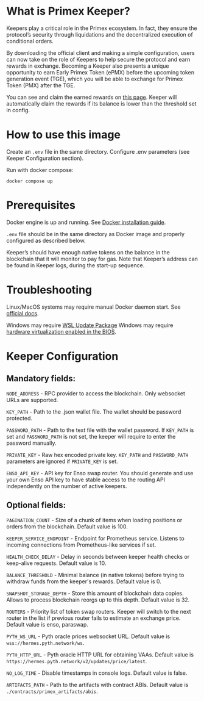 # What is Primex Keeper?

Keepers play a critical role in the Primex ecosystem. In fact, they ensure the protocol’s security through liquidations and the decentralized execution of conditional orders.

By downloading the official client and making a simple configuration, users can now take on the role of Keepers to help secure the protocol and earn rewards in exchange. Becoming a Keeper also presents a unique opportunity to earn Early Primex Token (ePMX) before the upcoming token generation event (TGE), which you will be able to exchange for Primex Token (PMX) after the TGE.

You can see and claim the earned rewards on [this page](https://app.primex.finance/#/keeper-rewards). Keeper will automatically claim the rewards if its balance is lower than the threshold set in config.

# How to use this image

Create an `.env` file in the same directory. Configure .env parameters (see Keeper Configuration section). 

Run with docker compose:

`docker compose up`


# Prerequisites

Docker engine is up and running. See [Docker installation guide](https://docs.docker.com/engine/install/).

`.env` file should be in the same directory as Docker image and properly configured as described below.

Keeper’s should have enough native tokens on the balance in the blockchain that it will monitor to pay for gas. Note that Keeper’s address can be found in Keeper logs, during the start-up sequence.

# Troubleshooting

Linux/MacOS systems may require manual Docker daemon start. See [official docs](https://docs.docker.com/engine/daemon/start/).

Windows may require [WSL Update Package](https://learn.microsoft.com/en-us/windows/wsl/install-manual#step-4---download-the-linux-kernel-update-package)
Windows may require [hardware virtualization enabled in the BIOS](https://docs.docker.com/desktop/troubleshoot/topics/#virtualization).

# Keeper Configuration

## Mandatory fields:
`NODE_ADDRESS` - RPC provider to access the blockchain. Only websocket URLs are supported.

`KEY_PATH` - Path to the .json wallet file. The wallet should be password protected.

`PASSWORD_PATH` - Path to the text file with the wallet password. If `KEY_PATH` is set and `PASSWORD_PATH` is not set, the keeper will require to enter the password manually.

`PRIVATE_KEY` - Raw hex encoded private key. `KEY_PATH` and `PASSWORD_PATH` parameters are ignored if `PRIVATE_KEY` is set. 

`ENSO_API_KEY` - API key for Enso swap router. You should generate and use your own Enso API key to have stable access to the routing API independently on the number of active keepers.

## Optional fields:

`PAGINATION_COUNT` - Size of a chunk of items when loading positions or orders from the blockchain. Default value is 100.

`KEEPER_SERVICE_ENDPOINT` - Endpoint for Prometheus service. Listens to incoming connections from Prometheus-like services if set. 

`HEALTH_CHECK_DELAY` - Delay in seconds between keeper health checks or keep-alive requests. Default value is 10.

`BALANCE_THRESHOLD` - Minimal balance (in native tokens) before trying to withdraw funds from the keeper's rewards. Default value is 0.

`SNAPSHOT_STORAGE_DEPTH` - Store this amount of blockchain data copies. Allows to process blockchain reorgs up to this depth. Default value is 32.

`ROUTERS` - Priority list of token swap routers. Keeper will switch to the next router in the list if previous router fails to estimate an exchange price. Default value is enso, paraswap.

`PYTH_WS_URL` - Pyth oracle prices websocket URL. Default value is `wss://hermes.pyth.network/ws`.

`PYTH_HTTP_URL`  - Pyth oracle HTTP URL for obtaining VAAs. Default value is `https://hermes.pyth.network/v2/updates/price/latest`.

`NO_LOG_TIME` - Disable timestamps in console logs. Default value is false.

`ARTIFACTS_PATH` - Path to the artifacts with contract ABIs. Default value is `./contracts/primex_artifacts/abis`.
